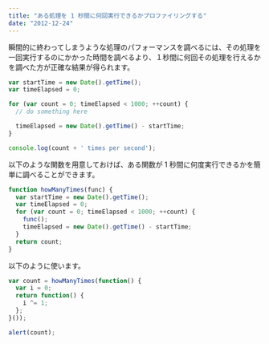 ```yaml
---
title: "ある処理を 1 秒間に何回実行できるかプロファイリングする"
date: "2012-12-24"
---
```


瞬間的に終わってしまうような処理のパフォーマンスを調べるには、その処理を一回実行するのにかかった時間を調べるより、１秒間に何回その処理を行えるかを調べた方が正確な結果が得られます。

```javascript
var startTime = new Date().getTime();
var timeElapsed = 0;

for (var count = 0; timeElapsed < 1000; ++count) {
  // do something here

  timeElapsed = new Date().getTime() - startTime;
}

console.log(count + ' times per second');
```

以下のような関数を用意しておけば、ある関数が 1 秒間に何度実行できるかを簡単に調べることができます。

```javascript
function howManyTimes(func) {
  var startTime = new Date().getTime();
  var timeElapsed = 0;
  for (var count = 0; timeElapsed < 1000; ++count) {
    func();
    timeElapsed = new Date().getTime() - startTime;
  }
  return count;
}
```

以下のように使います。

```javascript
var count = howManyTimes(function() {
  var i = 0;
  return function() {
    i ^= 1;
  };
}());

alert(count);
```

